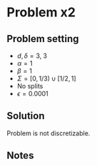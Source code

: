 # Problem x2

## Problem setting
- $d, \delta = 3, \; 3$
- $\alpha=1$
- $\beta=1$
- $\Sigma=[0, 1/3) \cup [1/2, 1]$
- No splits
- $\epsilon = 0.0001$

## Solution
Problem is not discretizable.








## Notes

